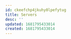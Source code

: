 ```yaml
---
id: ckeefchp4jkuhy0lpefytug
title: Servers
desc: ''
updated: 1681795433014
created: 1681795433014
---
```

